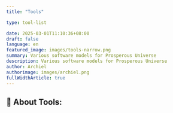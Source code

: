 ```yaml
---
title: "Tools"

type: tool-list

date: 2025-03-01T11:10:36+08:00
draft: false
language: en
featured_image: images/tools-narrow.png
summary: Various software models for Prosperous Universe
description: Various software models for Prosperous Universe
author: Archiel
authorimage: images/archiel.png
fullWidthArticle: true
---
```


## 🚀  About Tools:
